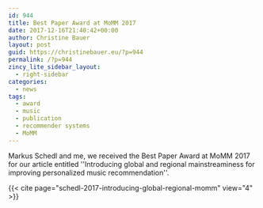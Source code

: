 ```yaml
---
id: 944
title: Best Paper Award at MoMM 2017
date: 2017-12-16T21:40:42+00:00
author: Christine Bauer
layout: post
guid: https://christinebauer.eu/?p=944
permalink: /?p=944
zincy_lite_sidebar_layout:
  - right-sidebar
categories:
  - news
tags:
  - award
  - music
  - publication
  - recommender systems
  - MoMM
---
```

Markus Schedl and me, we received the Best Paper Award at MoMM 2017 for our article entitled ''Introducing global and regional mainstreaminess for improving personalized music recommendation''.

{{< cite page="schedl-2017-introducing-global-regional-momm" view="4" >}}
